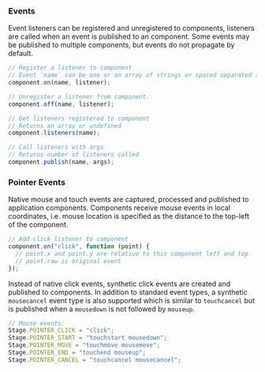 
### Events

Event listeners can be registered and unregistered to components, listeners are called when an event is published to an component.
Some events may be published to multiple components, but events do not propagate by default.

```javascript
// Register a listener to component
// Event `name` can be one or an array of strings or spaced separated strings
component.on(name, listener);

// Unregister a listener from component.
component.off(name, listener);

// Get listeners registered to component
// Returns an array or undefined
component.listeners(name);

// Call listeners with args
// Returns number of listeners called
component.publish(name, args);
```

### Pointer Events

Native mouse and touch events are captured, processed and published to application components.
Components receive mouse events in local coordinates, i.e. mouse location is specified as the distance to the top-left of the component.

```javascript
// Add click listener to component
component.on("click", function (point) {
  // point.x and point.y are relative to this component left and top
  // point.raw is original event
});
```

Instead of native click events, synthetic click events are created and published to components.
In addition to standard event types, a synthetic `mousecancel` event type is also supported which is similar to `touchcancel` but is published when a `mousedown` is not followed by `mouseup`.

```javascript
// Mouse events:
Stage.POINTER_CLICK = "click";
Stage.POINTER_START = "touchstart mousedown";
Stage.POINTER_MOVE = "touchmove mousemove";
Stage.POINTER_END = "touchend mouseup";
Stage.POINTER_CANCEL = "touchcancel mousecancel";
```
